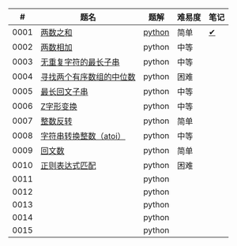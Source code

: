 #

| #    | 题名                                                         | 题解 | 难易度 | 笔记 |
| ---- | ------------------------------------------------------------ | -------- | ---------- | ---- |
| 0001 | [两数之和](https://leetcode-cn.com/problems/two-sum) | [python](https://github.com/Sibyl233/LeetCode/blob/master/src/0001/0001.py) | 简单       | [✔](https://github.com/Sibyl233/LeetCode/blob/master/note/0001-two-sum.md) |
| 0002 | [两数相加](https://leetcode-cn.com/problems/add-two-numbers) | python   | 中等       |      |
| 0003 | [无重复字符的最长子串](https://leetcode-cn.com/problems/longest-substring-without-repeating-characters) | python   | 中等    |  |
| 0004 | [寻找两个有序数组的中位数](https://leetcode-cn.com/problems/median-of-two-sorted-arrays/) | python | 困难 |      |
| 0005 | [最长回文子串](https://leetcode-cn.com/problems/longest-palindromic-substring/) | python | 中等 |      |
| 0006 | [Z字形变换](https://leetcode-cn.com/problems/zigzag-conversion/) | python | 中等 |      |
| 0007 | [整数反转](https://leetcode-cn.com/problems/reverse-integer/) | python | 简单 |      |
| 0008 | [字符串转换整数（atoi）](https://leetcode-cn.com/problems/string-to-integer-atoi/) | python | 中等 |      |
| 0009 | [回文数](https://leetcode-cn.com/problems/palindrome-number/) | python | 简单 |      |
| 0010 | [正则表达式匹配](https://leetcode-cn.com/problems/regular-expression-matching/) | python | 困难 |      |
| 0011 |  | python |  |      |
| 0012 |  | python |  |      |
| 0013 |  | python |  |      |
| 0014 |  | python |  |      |
| 0015 |  | python |  |      |

